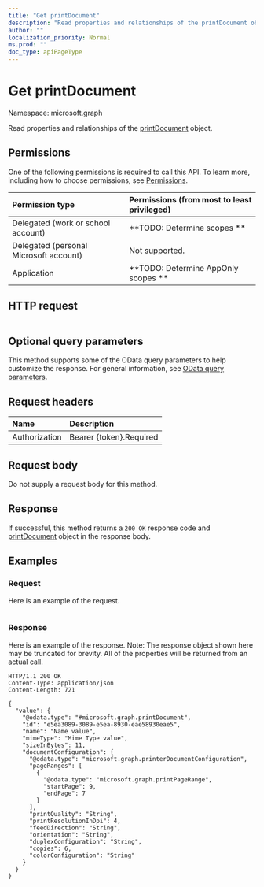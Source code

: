 ```yaml
---
title: "Get printDocument"
description: "Read properties and relationships of the printDocument object."
author: ""
localization_priority: Normal
ms.prod: ""
doc_type: apiPageType
---
```


# Get printDocument

Namespace: microsoft.graph

Read properties and relationships of the [printDocument](../resources/printdocument.md) object.

## Permissions
One of the following permissions is required to call this API. To learn more, including how to choose permissions, see [Permissions](/concepts/permissions-reference.md).

|Permission type|Permissions (from most to least privileged)|
|:---|:---|
|Delegated (work or school account)|**TODO: Determine scopes **|
|Delegated (personal Microsoft account)|Not supported.|
|Application|**TODO: Determine AppOnly scopes **|

## HTTP request
<!-- {
  "blockType": "ignored"
}
-->
``` http
```

## Optional query parameters
This method supports some of the OData query parameters to help customize the response. For general information, see [OData query parameters](/graph/query-parameters).

## Request headers
|Name|Description|
|:---|:---|
|Authorization|Bearer {token}.Required|

## Request body
Do not supply a request body for this method.

## Response
If successful, this method returns a `200 OK` response code and [printDocument](../resources/printdocument.md) object in the response body.

## Examples

### Request
Here is an example of the request.
<!-- {
  "blockType": "request",
  "name": "get_printdocument"
}
-->
``` http

```

### Response
Here is an example of the response. Note: The response object shown here may be truncated for brevity. All of the properties will be returned from an actual call.
<!-- {
  "blockType": "response",
  "truncated": true,
  "@odata.type": "microsoft.graph.printDocument"
}
-->
``` http
HTTP/1.1 200 OK
Content-Type: application/json
Content-Length: 721

{
  "value": {
    "@odata.type": "#microsoft.graph.printDocument",
    "id": "e5ea3089-3089-e5ea-8930-eae58930eae5",
    "name": "Name value",
    "mimeType": "Mime Type value",
    "sizeInBytes": 11,
    "documentConfiguration": {
      "@odata.type": "microsoft.graph.printerDocumentConfiguration",
      "pageRanges": [
        {
          "@odata.type": "microsoft.graph.printPageRange",
          "startPage": 9,
          "endPage": 7
        }
      ],
      "printQuality": "String",
      "printResolutionInDpi": 4,
      "feedDirection": "String",
      "orientation": "String",
      "duplexConfiguration": "String",
      "copies": 6,
      "colorConfiguration": "String"
    }
  }
}
```

